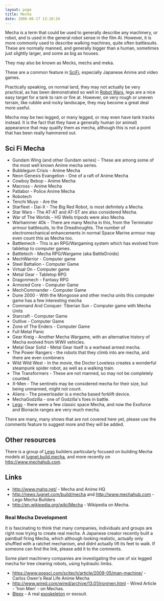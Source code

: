 ```yaml
---
layout: page
title: Mecha
date: 2006-06-17 13:10:24
---
```

Mecha is a term that could be used to generally describe any machinery, or robot, and is used in the general robot sense in the film AI. However, it is more commonly used to describe walking machines, quite often battlesuits. These are normally manned, and generally bigger than a human, sometimes just slightly larger, and some as big as houses.

They may also be known as Mecks, mechs and meka.

These are a common feature in [SciFi](/wiki/scifi.html "scifi"), especially Japanese Anime and video games.

Practically speaking, on normal land, they may not actually be very practical, as has been demonstrated so well in [Robot Wars](/wiki/robot_wars.html "The british robot smashing TV series."), legs are a nice easy target for a tank to ram or fire at. However, on very rough or uneven terrain, like rubble and rocky landscape, they may become a great deal more useful.

Mecha may be two legged, or many legged, or may even have tank tracks instead. It is the fact that they have a generally human (or animal) appearance that may qualify them as mecha, although this is not a point that has been really hammered out.

## Sci Fi Mecha

- Gundam Wing (and other Gundam series) - These are among some of the most well known Anime mecha series.
- Bubblegum Crisis - Anime Mecha
- Neon Genesis Evangelion - One of a raft of Anime Mecha
- Cowboy Bebop - Anime Mecha
- Macross - Anime Mecha
- Patlabor - Police Anime Mecha
- Robotech
- Tenchi Muyo - Are the
- Starfleet - Dai-X - The Big Red Robot, is most definitely a Mecha.
- Star Wars - The AT-AT and AT-ST are also considered Mecha.
- War of The Worlds - HG Wells tripods were also Mecha.
- Warhammer 40k - There are many Mecha in this, from the Terminator armour battlesuits, to the Dreadnoughts. The number of electromechanical enhancements in normal Space Marine armour may even count this as Mecha too.
- Battlemech - This is an RPG/Wargaming system which has evolved from tabletop to computer games.
- Battletech - Mecha RPG/Wargame (aka BattleDroids)
- MechWarrior - Computer game
- Steel Battalion - Computer Game
- Virtual On - Computer game
- Metal Gear - Tabletop RPG
- Dragonmech - Fantasy RPG
- Armored Core - Computer Game
- MechCommander - Computer Game
- Dune 2000 - With the Mongoose and other mecha units this computer game has a few interesting mecha
- Command And Conquer: Tiberian Sun - Computer game with Mecha Units
- Starcraft - Computer Game
- Outlive - Computer Game
- Zone of The Enders - Computer Game
- Full Metal Panic
- Gear Kreig - Another Mecha Wargame, with an alternative history of Mecha evolved from WWII vehicles.
- Metal Gear Solid - Metal Gear itself is a warhead armed mecha.
- The Power Rangers - the robots that they climb into are mecha, and there are even combiners
- Wild Wild West - In the movie, the Doctor Loveless creates a wonderful steampunk spider robot, as well as a walking train.
- The Transformers - These are not manned, so may not be completely counted.
- X-Men - The sentinels may be considered mecha for their size, but being unmanned, might not count.
- Aliens - The powerloader is a mecha based forklift device.
- MechaGodzilla - one of Godzilla's foes in battle.
- [Lego](/wiki/lego.html "The best known construction toy") - there were a few classic space Mecha, and now the Exoforce and Bionacle ranges are very much mecha.

There are many, many shows that are not covered here yet, please use the comments feature to suggest more and they will be added.

## Other resources

There is a group of [Lego](/wiki/lego.html "The best known construction toy") builders particularly focused on building Mecha models at [lugnet.build.mecha](http://news.lugnet.com/build/mecha), and more recently on <http://www.mechahub.com>.

## Links

- <http://www.mahq.net/> - Mecha and Anime HQ
- <http://news.lugnet.com/build/mecha> and <http://www.mechahub.com> - Lego Mecha Builders
- <http://en.wikipedia.org/wiki/Mecha> - Wikipedia on Mecha.

### Real Mecha Development

It is fascinating to think that many companies, individuals and groups are right now trying to create real mecha. A Japanese creator recently built a paintball firing Mecha, which although looking realistic, actually only shuffled with a ratchet mechanism, and didnt actually lift its feet to walk. If someone can find the link, please add it to the comments.

Some plant machinery companies are investigating the use of six legged mecha for tree clearing robots, using hydraulic limbs.

- <https://www.popsci.com/scitech/article/2009-05/man-machine/> - Carlos Owen's Real Life Anime Mecha
- <http://www.wired.com/wired/archive/13.01/ironmen.html> - Wired Article - 'Iron Men' - on Mechas.
- [Bleex](/wiki/bleex.html "Bleex") - A real [exoskeleton](/wiki/exoskeleton.html "A device/vehical worn to enhance human abilities") or exosuit.
